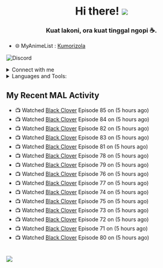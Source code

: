 <h1 align="center">Hi there! <img src="https://media.giphy.com/media/hvRJCLFzcasrR4ia7z/giphy.gif" width="25px"> </h1>
<h3 align="center">Kuat lakoni, ora kuat tinggal ngopi ☕.</h3>

- 🌐 MyAnimeList : [Kumorizola](https://myanimelist.net/animelist/Kumorizola)

![Discord](https://discord.c99.nl/widget/theme-3/761213268009943051.png)
<details>
      <summary>Connect with me</summary>
    <p align="left">
        <a href="https://www.facebook.com/kumori.hartley.1" target="blank"><img align="center"
                src="https://raw.githubusercontent.com/rahuldkjain/github-profile-readme-generator/master/src/images/icons/Social/facebook.svg"
                alt="kumori hartley" height="30" width="40" /></a>
        <a href="https://www.instagram.com/kumorizola/" target="blank"><img align="center"
                src="https://raw.githubusercontent.com/rahuldkjain/github-profile-readme-generator/master/src/images/icons/Social/instagram.svg"
                alt="kumorizola" height="30" width="40" /></a>
        <a href="https://discord.com" target="blank"><img align="center"
                src="https://raw.githubusercontent.com/rahuldkjain/github-profile-readme-generator/master/src/images/icons/Social/discord.svg"
                alt="Kumori#5882" height="30" width="40" /></a>
    </p>
</details>

<details>
    <summary align="left">Languages and Tools:</summary>
<p align="left">
      <a href="https://www.w3schools.com/css/" target="_blank">
        <img src="https://raw.githubusercontent.com/devicons/devicon/master/icons/css3/css3-original-wordmark.svg"
            alt="css3" width="40" height="40" /> </a> <a href="https://www.w3.org/html/" target="_blank"> <img
            src="https://raw.githubusercontent.com/devicons/devicon/master/icons/html5/html5-original-wordmark.svg"
            alt="html5" width="40" height="40" /> </a> <a href="https://www.java.com" target="_blank"> <img
            src="https://raw.githubusercontent.com/devicons/devicon/master/icons/java/java-original.svg" alt="java"
            width="40" height="40" /> </a> <a href="https://developer.mozilla.org/en-US/docs/Web/JavaScript"
            target="_blank"> <img
            src="https://raw.githubusercontent.com/devicons/devicon/master/icons/javascript/javascript-original.svg"
            alt="javascript" width="40" height="40" /> </a> <a href="https://nodejs.org" target="_blank"> <img
            src="https://raw.githubusercontent.com/devicons/devicon/master/icons/nodejs/nodejs-original-wordmark.svg"
            alt="nodejs" width="40" height="40" /> </a> <a href="https://www.python.org" target="_blank"> <img
            src="https://raw.githubusercontent.com/devicons/devicon/master/icons/python/python-original.svg"
            alt="python" width="40" height="40" /> </a> <a href="https://www.typescriptlang.org/" target="_blank"> <img
            src="https://raw.githubusercontent.com/devicons/devicon/master/icons/typescript/typescript-original.svg" 
            alt="typescript" width="40" height="40" /> </a> <a href="https://www.photoshop.com/en" target="_blank"> <img
            src="https://upload.wikimedia.org/wikipedia/commons/a/af/Adobe_Photoshop_CC_icon.svg" alt="photoshop" width="40" height="40"/> </a>
            <a href="https://www.adobe.com/products/premiere.html" target="_blank"> <img
            src="https://upload.wikimedia.org/wikipedia/commons/4/40/Adobe_Premiere_Pro_CC_icon.svg" alt="Premiere pro" width="40" height="40"/> </a>
            <a href="https://www.adobe.com/in/products/illustrator.html" target="_blank"> <img 
            src="https://upload.wikimedia.org/wikipedia/commons/f/fb/Adobe_Illustrator_CC_icon.svg" alt="illustrator" width="40" height="40"/> </a>
      
 </details>
 
 <h2> My Recent MAL Activity</h2>
<!-- MAL_ACTIVITY:start -->

- 📺 Watched [Black Clover](https://MyAnimeList.net/anime.php?id=34572) Episode 85 on (5 hours ago)
- 📺 Watched [Black Clover](https://MyAnimeList.net/anime.php?id=34572) Episode 84 on (5 hours ago)
- 📺 Watched [Black Clover](https://MyAnimeList.net/anime.php?id=34572) Episode 82 on (5 hours ago)
- 📺 Watched [Black Clover](https://MyAnimeList.net/anime.php?id=34572) Episode 83 on (5 hours ago)
- 📺 Watched [Black Clover](https://MyAnimeList.net/anime.php?id=34572) Episode 81 on (5 hours ago)
- 📺 Watched [Black Clover](https://MyAnimeList.net/anime.php?id=34572) Episode 78 on (5 hours ago)
- 📺 Watched [Black Clover](https://MyAnimeList.net/anime.php?id=34572) Episode 79 on (5 hours ago)
- 📺 Watched [Black Clover](https://MyAnimeList.net/anime.php?id=34572) Episode 76 on (5 hours ago)
- 📺 Watched [Black Clover](https://MyAnimeList.net/anime.php?id=34572) Episode 77 on (5 hours ago)
- 📺 Watched [Black Clover](https://MyAnimeList.net/anime.php?id=34572) Episode 74 on (5 hours ago)
- 📺 Watched [Black Clover](https://MyAnimeList.net/anime.php?id=34572) Episode 75 on (5 hours ago)
- 📺 Watched [Black Clover](https://MyAnimeList.net/anime.php?id=34572) Episode 73 on (5 hours ago)
- 📺 Watched [Black Clover](https://MyAnimeList.net/anime.php?id=34572) Episode 72 on (5 hours ago)
- 📺 Watched [Black Clover](https://MyAnimeList.net/anime.php?id=34572) Episode 71 on (5 hours ago)
- 📺 Watched [Black Clover](https://MyAnimeList.net/anime.php?id=34572) Episode 80 on (5 hours ago)

<!-- MAL_ACTIVITY:end -->

  
<h2 align="left"> <img src="https://media.discordapp.net/attachments/918405470073520168/919220018355523584/ezgif.com-gif-maker_1.gif">
